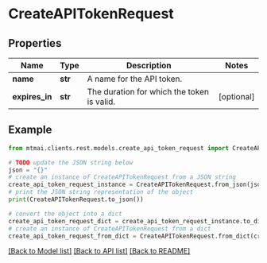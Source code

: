 # CreateAPITokenRequest


## Properties

Name | Type | Description | Notes
------------ | ------------- | ------------- | -------------
**name** | **str** | A name for the API token. | 
**expires_in** | **str** | The duration for which the token is valid. | [optional] 

## Example

```python
from mtmai.clients.rest.models.create_api_token_request import CreateAPITokenRequest

# TODO update the JSON string below
json = "{}"
# create an instance of CreateAPITokenRequest from a JSON string
create_api_token_request_instance = CreateAPITokenRequest.from_json(json)
# print the JSON string representation of the object
print(CreateAPITokenRequest.to_json())

# convert the object into a dict
create_api_token_request_dict = create_api_token_request_instance.to_dict()
# create an instance of CreateAPITokenRequest from a dict
create_api_token_request_from_dict = CreateAPITokenRequest.from_dict(create_api_token_request_dict)
```
[[Back to Model list]](../README.md#documentation-for-models) [[Back to API list]](../README.md#documentation-for-api-endpoints) [[Back to README]](../README.md)



